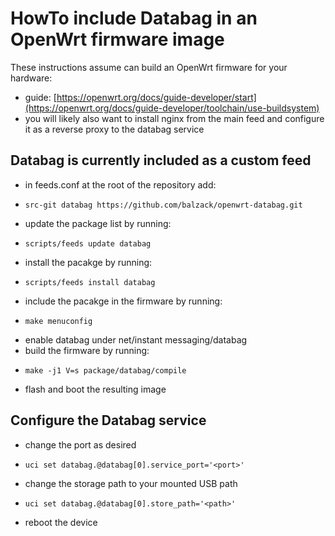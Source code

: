 # HowTo include Databag in an OpenWrt firmware image

These instructions assume can build an OpenWrt firmware for your hardware:
  - guide: [https://openwrt.org/docs/guide-developer/start](https://openwrt.org/docs/guide-developer/toolchain/use-buildsystem)
  - you will likely also want to install nginx from the main feed and configure it as a reverse proxy to the databag service

## Databag is currently included as a custom feed
  - in feeds.conf at the root of the repository add:
  -     src-git databag https://github.com/balzack/openwrt-databag.git
  - update the package list by running:
  -     scripts/feeds update databag
  - install the pacakge by running:
  -     scripts/feeds install databag
  - include the pacakge in the firmware by running:
  -     make menuconfig
  - enable databag under net/instant messaging/databag
  - build the firmware by running:
  -     make -j1 V=s package/databag/compile
  - flash and boot the resulting image

## Configure the Databag service
  - change the port as desired
  -     uci set databag.@databag[0].service_port='<port>'
  - change the storage path to your mounted USB path
  -     uci set databag.@databag[0].store_path='<path>'
  - reboot the device
